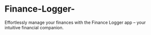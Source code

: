 # Finance-Logger-
Effortlessly manage your finances with the Finance Logger app – your intuitive financial companion. 
